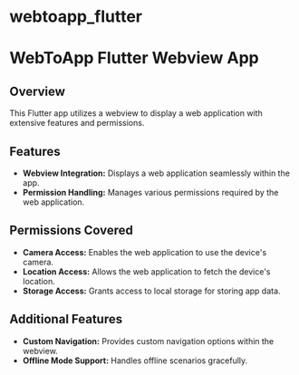 # webtoapp_flutter
# WebToApp Flutter Webview App

## Overview
This Flutter app utilizes a webview to display a web application with extensive features and permissions.

## Features
- **Webview Integration:** Displays a web application seamlessly within the app.
- **Permission Handling:** Manages various permissions required by the web application.

## Permissions Covered
- **Camera Access:** Enables the web application to use the device's camera.
- **Location Access:** Allows the web application to fetch the device's location.
- **Storage Access:** Grants access to local storage for storing app data.

## Additional Features
- **Custom Navigation:** Provides custom navigation options within the webview.
- **Offline Mode Support:** Handles offline scenarios gracefully.